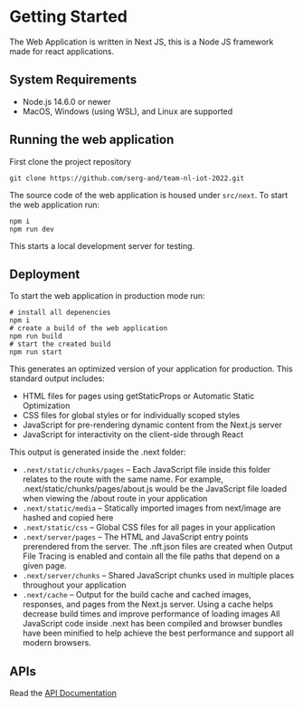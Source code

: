 # Getting Started
The Web Application is written in Next JS, this is a Node JS framework made for react applications.

## System Requirements
- Node.js 14.6.0 or newer
- MacOS, Windows (using WSL), and Linux are supported

## Running the web application
First clone the project repository
```
git clone https://github.com/serg-and/team-nl-iot-2022.git
```
The source code of the web application is housed under `src/next`.
To start the web application run:
```shell
npm i
npm run dev
```
This starts a local development server for testing.


## Deployment
To start the web application in production mode run:
```shell
# install all depenencies
npm i
# create a build of the web application
npm run build
# start the created build
npm run start
```
This generates an optimized version of your application for production. This standard output includes:

- HTML files for pages using getStaticProps or Automatic Static Optimization
- CSS files for global styles or for individually scoped styles
- JavaScript for pre-rendering dynamic content from the Next.js server
- JavaScript for interactivity on the client-side through React

This output is generated inside the .next folder:

- `.next/static/chunks/pages` – Each JavaScript file inside this folder relates to the route with the same name. For example, .next/static/chunks/pages/about.js would be the JavaScript file loaded when viewing the /about route in your application
- `.next/static/media` – Statically imported images from next/image are hashed and copied here
- `.next/static/css` – Global CSS files for all pages in your application
- `.next/server/pages` – The HTML and JavaScript entry points prerendered from the server. The .nft.json files are created when Output File Tracing is enabled and contain all the file paths that depend on a given page.
- `.next/server/chunks` – Shared JavaScript chunks used in multiple places throughout your application
- `.next/cache` – Output for the build cache and cached images, responses, and pages from the Next.js server. Using a cache helps decrease build times and improve performance of loading images
All JavaScript code inside .next has been compiled and browser bundles have been minified to help achieve the best performance and support all modern browsers.

## APIs
Read the [API Documentation](api-documentation)

